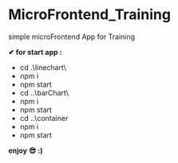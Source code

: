 # MicroFrontend_Training
simple microFrontend App for Training


**✔ for start app :**
- cd .\linechart\
- npm i
- npm start
- cd ..\barChart\
- npm i
- npm start
- cd ..\container
- npm i
- npm start

**enjoy 😎 :)**
